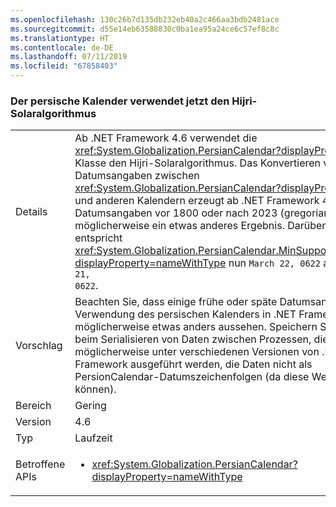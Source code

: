 ```yaml
---
ms.openlocfilehash: 130c26b7d135db232eb40a2c466aa3bdb2481ace
ms.sourcegitcommit: d55e14eb63588830c0ba1ea95a24ce6c57ef8c8c
ms.translationtype: HT
ms.contentlocale: de-DE
ms.lasthandoff: 07/11/2019
ms.locfileid: "67858403"
---
```

### <a name="persian-calendar-now-uses-the-hijri-solar-algorithm"></a>Der persische Kalender verwendet jetzt den Hijri-Solaralgorithmus

|   |   |
|---|---|
|Details|Ab .NET Framework 4.6 verwendet die <xref:System.Globalization.PersianCalendar?displayProperty=name>-Klasse den Hijri-Solaralgorithmus. Das Konvertieren von Datumsangaben zwischen <xref:System.Globalization.PersianCalendar?displayProperty=name> und anderen Kalendern erzeugt ab .NET Framework 4.6 für Datumsangaben vor 1800 oder nach 2023 (gregorianisch) möglicherweise ein etwas anderes Ergebnis. Darüber hinaus entspricht <xref:System.Globalization.PersianCalendar.MinSupportedDateTime?displayProperty=nameWithType> nun <code>March 22, 0622</code> anstatt <code>March 21, 0622</code>.|
|Vorschlag|Beachten Sie, dass einige frühe oder späte Datumsangaben bei der Verwendung des persischen Kalenders in .NET Framework 4.6 möglicherweise etwas anders aussehen. Speichern Sie zudem beim Serialisieren von Daten zwischen Prozessen, die möglicherweise unter verschiedenen Versionen von .NET Framework ausgeführt werden, die Daten nicht als PersionCalendar-Datumszeichenfolgen (da diese Werte abweichen können).|
|Bereich|Gering|
|Version|4.6|
|Typ|Laufzeit|
|Betroffene APIs|<ul><li><xref:System.Globalization.PersianCalendar?displayProperty=nameWithType></li></ul>|

